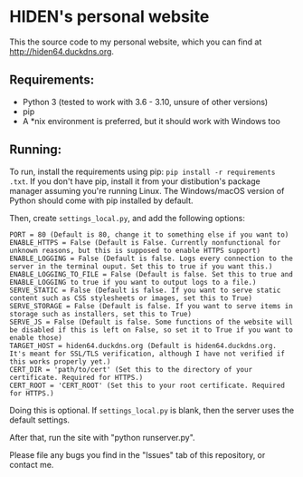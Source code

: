 # HIDEN's personal website
This the source code to my personal website, which you can find at http://hiden64.duckdns.org.

## Requirements:
- Python 3 (tested to work with 3.6 - 3.10, unsure of other versions)
- pip
- A *nix environment is preferred, but it should work with Windows too


## Running:
To run, install the requirements using pip: `pip install -r requirements .txt`. If you don't have pip, install it from your distibution's package manager assuming you're running Linux. The Windows/macOS version of Python should come with pip installed by default.

Then, create `settings_local.py`, and add the following options:

 ```
PORT = 80 (Default is 80, change it to something else if you want to)
ENABLE_HTTPS = False (Default is False. Currently nonfunctional for unknown reasons, but this is supposed to enable HTTPS support)
ENABLE_LOGGING = False (Default is false. Logs every connection to the server in the terminal ouput. Set this to true if you want this.)
ENABLE_LOGGING_TO_FILE = False (Default is false. Set this to true and ENABLE_LOGGING to true if you want to output logs to a file.)
SERVE_STATIC = False (Default is false. If you want to serve static content such as CSS stylesheets or images, set this to True)
SERVE_STORAGE = False (Default is false. If you want to serve items in storage such as installers, set this to True)
SERVE_JS = False (Default is false. Some functions of the website will be disabled if this is left on False, so set it to True if you want to enable those)
TARGET_HOST = hiden64.duckdns.org (Default is hiden64.duckdns.org. It's meant for SSL/TLS verification, although I have not verified if this works properly yet.)
CERT_DIR = 'path/to/cert' (Set this to the directory of your certificate. Required for HTTPS.)
CERT_ROOT = 'CERT_ROOT' (Set this to your root certificate. Required for HTTPS.)
```

Doing this is optional. If `settings_local.py` is blank, then the server uses the default settings.


After that, run the site with "python runserver.py".

Please file any bugs you find in the "Issues" tab of this repository, or contact me.